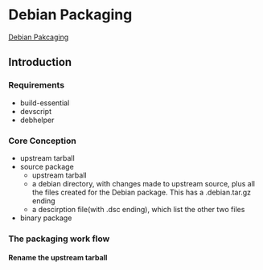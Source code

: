 # Debian Packaging

[Debian Pakcaging](https://wiki.debian.org/Packaging/Intro?action=show&redirect=IntroDebianPackaging)

## Introduction

### Requirements

- build-essential
- devscript
- debhelper

### Core Conception

- upstream tarball
- source package
    - upstream tarball
    - a debian directory, with changes made to upstream source, plus all the files created for the Debian package. This has a .debian.tar.gz ending
    - a descirption file(with .dsc ending), which list the other two files
- binary package

### The packaging work flow

#### Rename the upstream tarball
